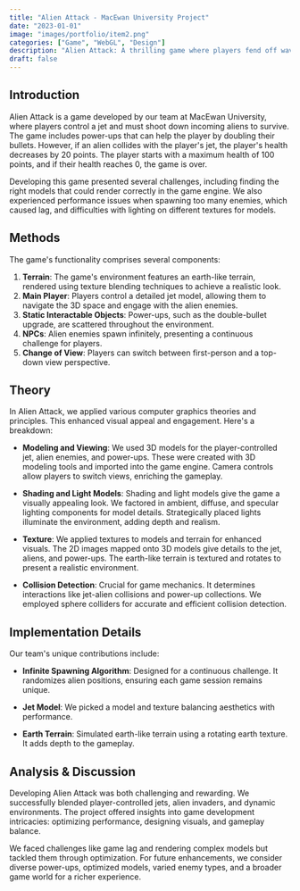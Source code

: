 ```yaml
---
title: "Alien Attack - MacEwan University Project"
date: "2023-01-01"
image: "images/portfolio/item2.png"  
categories: ["Game", "WebGL", "Design"]
description: "Alien Attack: A thrilling game where players fend off waves of alien invaders."
draft: false
---
```


## Introduction

Alien Attack is a game developed by our team at MacEwan University, where players control a jet and must shoot down incoming aliens to survive. The game includes power-ups that can help the player by doubling their bullets. However, if an alien collides with the player's jet, the player's health decreases by 20 points. The player starts with a maximum health of 100 points, and if their health reaches 0, the game is over.

Developing this game presented several challenges, including finding the right models that could render correctly in the game engine. We also experienced performance issues when spawning too many enemies, which caused lag, and difficulties with lighting on different textures for models.

## Methods

The game's functionality comprises several components:

1. **Terrain**: The game's environment features an earth-like terrain, rendered using texture blending techniques to achieve a realistic look.
2. **Main Player**: Players control a detailed jet model, allowing them to navigate the 3D space and engage with the alien enemies.
3. **Static Interactable Objects**: Power-ups, such as the double-bullet upgrade, are scattered throughout the environment.
4. **NPCs**: Alien enemies spawn infinitely, presenting a continuous challenge for players.
5. **Change of View**: Players can switch between first-person and a top-down view perspective.

## Theory

In Alien Attack, we applied various computer graphics theories and principles. This enhanced visual appeal and engagement. Here's a breakdown:

- **Modeling and Viewing**: We used 3D models for the player-controlled jet, alien enemies, and power-ups. These were created with 3D modeling tools and imported into the game engine. Camera controls allow players to switch views, enriching the gameplay.
  
- **Shading and Light Models**: Shading and light models give the game a visually appealing look. We factored in ambient, diffuse, and specular lighting components for model details. Strategically placed lights illuminate the environment, adding depth and realism.
  
- **Texture**: We applied textures to models and terrain for enhanced visuals. The 2D images mapped onto 3D models give details to the jet, aliens, and power-ups. The earth-like terrain is textured and rotates to present a realistic environment.
  
- **Collision Detection**: Crucial for game mechanics. It determines interactions like jet-alien collisions and power-up collections. We employed sphere colliders for accurate and efficient collision detection.

## Implementation Details

Our team's unique contributions include:

- **Infinite Spawning Algorithm**: Designed for a continuous challenge. It randomizes alien positions, ensuring each game session remains unique.

- **Jet Model**: We picked a model and texture balancing aesthetics with performance.

- **Earth Terrain**: Simulated earth-like terrain using a rotating earth texture. It adds depth to the gameplay.

## Analysis & Discussion

Developing Alien Attack was both challenging and rewarding. We successfully blended player-controlled jets, alien invaders, and dynamic environments. The project offered insights into game development intricacies: optimizing performance, designing visuals, and gameplay balance. 

We faced challenges like game lag and rendering complex models but tackled them through optimization. For future enhancements, we consider diverse power-ups, optimized models, varied enemy types, and a broader game world for a richer experience.



